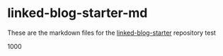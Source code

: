 # linked-blog-starter-md
These are the markdown files for the [linked-blog-starter](https://github.com/matthewwong525/linked-blog-starter) repository
test

1000